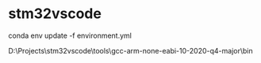 # stm32vscode
conda env update -f environment.yml

D:\Projects\stm32vscode\tools\gcc-arm-none-eabi-10-2020-q4-major\bin